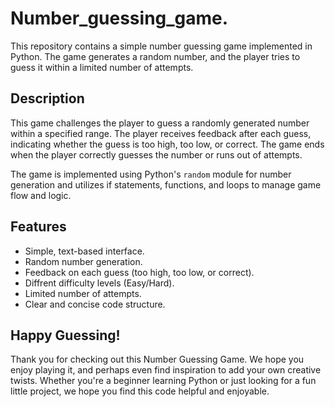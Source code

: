 # Number_guessing_game.

This repository contains a simple number guessing game implemented in Python. The game generates a random number, and the player tries to guess it within a limited number of attempts.

## Description

This game challenges the player to guess a randomly generated number within a specified range. The player receives feedback after each guess, indicating whether the guess is too high, too low, or correct. The game ends when the player correctly guesses the number or runs out of attempts.

The game is implemented using Python's `random` module for number generation and utilizes if statements, functions, and loops to manage game flow and logic.

## Features

* Simple, text-based interface.
* Random number generation.
* Feedback on each guess (too high, too low, or correct).
* Diffrent difficulty levels (Easy/Hard).
* Limited number of attempts.
* Clear and concise code structure.

## Happy Guessing!

Thank you for checking out this Number Guessing Game. We hope you enjoy playing it, and perhaps even find inspiration to add your own creative twists. Whether you're a beginner learning Python or just looking for a fun little project, we hope you find this code helpful and enjoyable.
